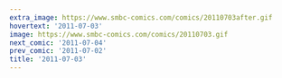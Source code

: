 ```yaml
---
extra_image: https://www.smbc-comics.com/comics/20110703after.gif
hovertext: '2011-07-03'
image: https://www.smbc-comics.com/comics/20110703.gif
next_comic: '2011-07-04'
prev_comic: '2011-07-02'
title: '2011-07-03'
---
```


